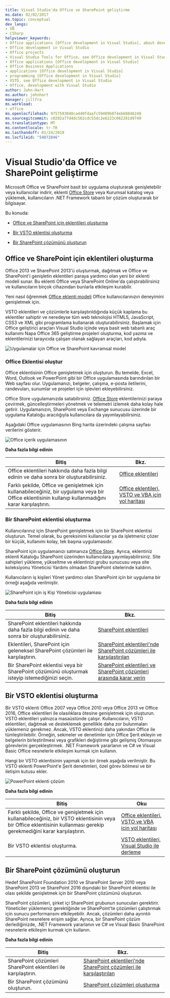 ```yaml
---
title: Visual Studio'da Office ve SharePoint geliştirme
ms.date: 02/02/2017
ms.topic: conceptual
dev_langs:
- VB
- CSharp
helpviewer_keywords:
- Office applications [Office development in Visual Studio], about developing applications
- Office development in Visual Studio
- Office projects
- Visual Studio Tools for Office, see Office development in Visual Studio
- Office applications [Office development in Visual Studio]
- Office Business Applications
- applications [Office development in Visual Studio]
- programming [Office development in Visual Studio]
- VSTO, see Office development in Visual Studio
- Office, development with Visual Studio
author: John-Hart
ms.author: johnhart
manager: jillfra
ms.workload:
- office
ms.openlocfilehash: 9757593040ca440fdaafc59409b0f4eb68846248
ms.sourcegitcommit: c0202a77d4dc562cdc55dc2e6223c062281d9749
ms.translationtype: MT
ms.contentlocale: tr-TR
ms.lasthandoff: 01/24/2019
ms.locfileid: "54872846"
---
```

# <a name="office-and-sharepoint-development-in-visual-studio"></a>Visual Studio'da Office ve SharePoint geliştirme
  Microsoft Office ve SharePoint basit bir uygulama oluşturarak genişletebilir veya kullanıcılar indirir, eklenti [Office Store](https://store.office.com/) veya Kurumsal katalog veya yüklemek, kullanıcıların .NET Framework tabanlı bir çözüm oluşturarak bir bilgisayar.  
  
 Bu konuda:  
  
-   [Office ve SharePoint için eklentileri oluşturma](#Apps)  
  
-   [Bir VSTO eklentisi oluşturma](#Add-ins)  
  
-   [Bir SharePoint çözümünü oluşturun](#Solutions)  
  
##  <a name="Apps"></a> Office ve SharePoint için eklentileri oluşturma  
 Office 2013 ve SharePoint 2013'ü oluşturmak, dağıtmak ve Office ve SharePoint'i genişletin eklentileri paraya yardımcı olan yeni bir eklenti modeli sunar.  Bu eklenti Office veya SharePoint Online'da çalıştırabilirsiniz ve kullanıcıların birçok cihazından bunlarla etkileşim kurabilir.  
  
 Yeni nasıl öğrenmek [Office eklenti modeli](/office/dev/add-ins/overview/office-add-ins) Office kullanıcılarınızın deneyimini genişletmek için.  
  
 VSTO eklentileri ve çözümlerle karşılaştırıldığında küçük kaplama bu eklentiler sahiptir ve neredeyse tüm web teknolojisi HTML5, JavaScript, CSS3 ve XML gibi programlama kullanarak oluşturabilirsiniz.  Başlamak için Office geliştirici araçları Visual Studio içinde veya basit web tabanlı araç kullanımı Napa Office 365 geliştirme projeleri oluşturma, kod yazma ve eklentilerinizi tarayıcıda çalışan olanak sağlayan araçları, kod adıyla.  
  
 ![Uygulamalar için Office ve SharePoint kavramsal model](../vsto/media/officeandsharepointapps2015.png "Office ve SharePoint kavramsal model için uygulamalar")  
  
### <a name="build-an-office-add-in"></a>Office Eklentisi oluştur  
 Office eklentisinin Office genişletmek için oluşturun. Bu temelde, Excel, Word, Outlook ve PowerPoint gibi bir Office uygulamasında barındırılan bir Web sayfası olur. Uygulamanızı, belgeler, çalışma, e-posta iletilerini, randevuları, sunumlar ve projeleri için işlevleri ekleyebilirsiniz.  
  
 Office Store uygulamanızda satabilirsiniz.  [Office Store](https://store.office.com/) eklentilerinizi paraya çevirmek, güncelleştirmeleri yönetmek ve telemetri izlemek daha kolay hale getirir. Uygulamanızın, SharePoint veya Exchange sunucusu üzerinde bir uygulama Kataloğu aracılığıyla kullanıcılara da yayımlayabilirsiniz.  
  
 Aşağıdaki Office uygulamasının Bing harita üzerindeki çalışma sayfası verilerini gösterir.  
  
 ![Office içerik uygulamasının](../vsto/media/appforoffice.png "Office içerik uygulamasının")  
  
 **Daha fazla bilgi edinin**  
  
|Bitiş|Bkz. |  
|--------|---------|  
|Office eklentileri hakkında daha fazla bilgi edinin ve daha sonra bir oluşturabilirsiniz.|[Office eklentileri](/office/dev/add-ins/publish/publish)|  
|Farklı şekilde, Office ve genişletmek için kullanabileceğiniz, bir uygulama veya bir Office eklentisinin kullanıp kullanmadığını karar karşılaştırın.|[Office eklentileri, VSTO ve VBA için yol haritası](https://blogs.msdn.microsoft.com/officeapps/2013/06/18/roadmap-for-apps-for-office-vsto-and-vba/)|  
  
### <a name="build-a-sharepoint-add-in"></a>Bir SharePoint eklentisi oluşturma  
 Kullanıcılarınız için SharePoint genişletmek için bir SharePoint eklentisi oluşturun. Temel olarak, bu gereksinimi kullanıcılar ya da işletmeniz çözer bir küçük, kullanımı kolay, tek başına uygulamasıdır.  
  
 SharePoint için uygulamanızı satmanıza [Office Store](https://store.office.com/). Ayrıca, eklentiniz eklenti Kataloğu SharePoint üzerinden kullanıcılara yayımlayabilirsiniz.  Site sahipleri yükleme, yükseltme ve eklentinizi grubu sunucusu veya site koleksiyonu Yöneticisi Yardımı olmadan SharePoint sitelerinde kaldırın.  
  
 Kullanıcıların iş kişileri Yönet yardımcı olan SharePoint için bir uygulama bir örneği aşağıda verilmiştir.  
  
 ![SharePoint için iş Kişi Yöneticisi uygulaması](../vsto/media/appforsharepoint.png "SharePoint için iş Kişi Yöneticisi uygulaması")  
  
 **Daha fazla bilgi edinin**  
  
|Bitiş|Bkz. |  
|--------|---------|  
|SharePoint eklentileri hakkında daha fazla bilgi edinin ve daha sonra bir oluşturabilirsiniz.|[SharePoint eklentileri](/sharepoint/dev/sp-add-ins/sharepoint-add-ins)|  
|Eklentileri, SharePoint için geleneksel SharePoint çözümleri ile karşılaştırın.|[SharePoint eklentileri'nde SharePoint çözümleri ile karşılaştırılan](/sharepoint/dev/general-development/sharepoint-server-application-lifecycle-management)|  
|Bir SharePoint eklentisi veya bir SharePoint çözümünü oluşturmak isteyip istemediğinizi seçin.|[SharePoint eklentileri ve SharePoint çözümleri arasında karar verin](/sharepoint/dev/general-development/sharepoint-server-application-lifecycle-management)|
  
##  <a name="Add-ins"></a> Bir VSTO eklentisi oluşturma  
 Bir VSTO eklenti Office 2007 veya Office 2010 veya Office 2013 ve Office 2016, Office eklentileri ile olasılıklara ötesine genişletmek için oluşturun. VSTO eklentileri yalnızca masaüstünde çalışır. Kullanıcıların, VSTO eklentileri, dağıtmak ve desteklemek genellikle daha zor bulunmaları yüklemeniz gerekmez.  Ancak, VSTO eklentinizi daha yakından Office ile tümleştirilebilir. Örneğin, sekmeler ve denetimler için Office Şerit ekleyin ve belgelerin birleştirilmesi veya grafikleri değiştirme gibi gelişmiş Otomasyon görevlerini gerçekleştirmek. .NET Framework yararlanın ve C# ve Visual Basic Office nesnelerle etkileşim kurmak için kullanın.  
  
 Hangi bir VSTO eklentisinin yapmak için bir örnek aşağıda verilmiştir. Bu VSTO eklenti PowerPoint'e Şerit denetimleri, özel görev bölmesi ve bir iletişim kutusu ekler.  
  
 ![PowerPoint eklenti çözüm](../vsto/media/powerpointaddin.png "PowerPoint eklenti çözümü")  
  
 **Daha fazla bilgi edinin**  
  
|Bitiş|Oku|  
|--------|----------|  
|Farklı şekilde, Office ve genişletmek için kullanabileceğiniz, bir VSTO eklentisinin veya bir Office eklentisinin kullanması gerekip gerekmediğini karar karşılaştırın.|[Office eklentileri, VSTO ve VBA için yol haritası](https://blogs.msdn.microsoft.com/officeapps/2013/06/18/roadmap-for-apps-for-office-vsto-and-vba/)|  
|Bir VSTO eklentisi oluşturma.|[VSTO eklentileri, Visual Studio ile derleme](create-vsto-add-ins-for-office-by-using-visual-studio.md)|  
  
##  <a name="Solutions"></a> Bir SharePoint çözümünü oluşturun  
 Hedef SharePoint Foundation 2010 ve SharePoint Server 2010 veya SharePoint 2013 ve SharePoint 2016 dışındaki bir SharePoint eklentisi ile olası şekilde genişletmek için bir SharePoint çözümünü oluşturun.  
  
 SharePoint çözümleri, şirket içi SharePoint grubunun sunucuları gerektirir. Yöneticiler yüklemeniz gerektiğinde ve SharePoint'te çözümleri çalıştırmak için sunucu performansını etkileyebilir. Ancak, çözümleri daha ayrıntılı SharePoint nesnelere erişim sağlar. Ayrıca, bir SharePoint çözüm derlediğinizde, .NET Framework yararlanın ve C# ve Visual Basic SharePoint nesnelerle etkileşim kurmak için kullanın.  
  
 **Daha fazla bilgi edinin**  
  
|Bitiş|Bkz. |  
|--------|---------|  
|SharePoint çözümleri SharePoint eklentileri ile karşılaştırın.|[SharePoint eklentileri'nde SharePoint çözümleri ile karşılaştırılan](/sharepoint/dev/general-development/sharepoint-server-application-lifecycle-management)|  
|Bir SharePoint çözümünü oluşturun.|[SharePoint çözümleri oluşturma](../sharepoint/create-sharepoint-solutions.md)|  

